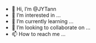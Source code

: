 - 👋 Hi, I’m @JYTann
- 👀 I’m interested in ...
- 🌱 I’m currently learning ...
- 💞️ I’m looking to collaborate on ...
- 📫 How to reach me ...

<!---
JYTann/JYTann is a ✨ special ✨ repository because its `README.md` (this file) appears on your GitHub profile.
You can click the Preview link to take a look at your changes.
--->
